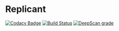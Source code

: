 # Replicant
[![Codacy Badge](https://app.codacy.com/project/badge/Grade/d33b08778d9e4412a7c58e7bc4400c15)](https://www.codacy.com/gh/UdittLamba/Replicant/dashboard?utm_source=github.com&amp;utm_medium=referral&amp;utm_content=UdittLamba/Replicant&amp;utm_campaign=Badge_Grade)
[![Build Status](https://travis-ci.com/UdittLamba/Replicant.svg?branch=master)](https://travis-ci.com/UdittLamba/Replicant)
[![DeepScan grade](https://deepscan.io/api/teams/11381/projects/14282/branches/261744/badge/grade.svg)](https://deepscan.io/dashboard#view=project&tid=11381&pid=14282&bid=261744)